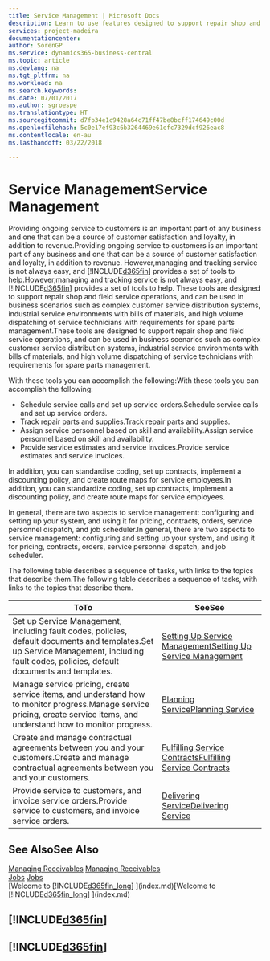 ```yaml
---
title: Service Management | Microsoft Docs
description: Learn to use features designed to support repair shop and field service operations.
services: project-madeira
documentationcenter: 
author: SorenGP
ms.service: dynamics365-business-central
ms.topic: article
ms.devlang: na
ms.tgt_pltfrm: na
ms.workload: na
ms.search.keywords: 
ms.date: 07/01/2017
ms.author: sgroespe
ms.translationtype: HT
ms.sourcegitcommit: d7fb34e1c9428a64c71ff47be8bcff174649c00d
ms.openlocfilehash: 5c0e17ef93c6b3264469e61efc7329dcf926eac8
ms.contentlocale: en-au
ms.lasthandoff: 03/22/2018

---
```

# <a name="service-management"></a><span data-ttu-id="232cb-103">Service Management</span><span class="sxs-lookup"><span data-stu-id="232cb-103">Service Management</span></span>
<span data-ttu-id="232cb-104">Providing ongoing service to customers is an important part of any business and one that can be a source of customer satisfaction and loyalty, in addition to revenue.</span><span class="sxs-lookup"><span data-stu-id="232cb-104">Providing ongoing service to customers is an important part of any business and one that can be a source of customer satisfaction and loyalty, in addition to revenue.</span></span> <span data-ttu-id="232cb-105">However,managing and tracking service is not always easy, and [!INCLUDE[d365fin](includes/d365fin_md.md)] provides a set of tools to help.</span><span class="sxs-lookup"><span data-stu-id="232cb-105">However,managing and tracking service is not always easy, and [!INCLUDE[d365fin](includes/d365fin_md.md)] provides a set of tools to help.</span></span> <span data-ttu-id="232cb-106">These tools are designed to support repair shop and field service operations, and can be used in business scenarios such as complex customer service distribution systems, industrial service environments with bills of materials, and high volume dispatching of service technicians with requirements for spare parts management.</span><span class="sxs-lookup"><span data-stu-id="232cb-106">These tools are designed to support repair shop and field service operations, and can be used in business scenarios such as complex customer service distribution systems, industrial service environments with bills of materials, and high volume dispatching of service technicians with requirements for spare parts management.</span></span>  

 <span data-ttu-id="232cb-107">With these tools you can accomplish the following:</span><span class="sxs-lookup"><span data-stu-id="232cb-107">With these tools you can accomplish the following:</span></span>  

* <span data-ttu-id="232cb-108">Schedule service calls and set up service orders.</span><span class="sxs-lookup"><span data-stu-id="232cb-108">Schedule service calls and set up service orders.</span></span>  
* <span data-ttu-id="232cb-109">Track repair parts and supplies.</span><span class="sxs-lookup"><span data-stu-id="232cb-109">Track repair parts and supplies.</span></span>  
* <span data-ttu-id="232cb-110">Assign service personnel based on skill and availability.</span><span class="sxs-lookup"><span data-stu-id="232cb-110">Assign service personnel based on skill and availability.</span></span>  
* <span data-ttu-id="232cb-111">Provide service estimates and service invoices.</span><span class="sxs-lookup"><span data-stu-id="232cb-111">Provide service estimates and service invoices.</span></span>  

<span data-ttu-id="232cb-112">In addition, you can standardise coding, set up contracts, implement a discounting policy, and create route maps for service employees.</span><span class="sxs-lookup"><span data-stu-id="232cb-112">In addition, you can standardize coding, set up contracts, implement a discounting policy, and create route maps for service employees.</span></span>  

<span data-ttu-id="232cb-113">In general, there are two aspects to service management: configuring and setting up your system, and using it for pricing, contracts, orders, service personnel dispatch, and job scheduler.</span><span class="sxs-lookup"><span data-stu-id="232cb-113">In general, there are two aspects to service management: configuring and setting up your system, and using it for pricing, contracts, orders, service personnel dispatch, and job scheduler.</span></span>  

<span data-ttu-id="232cb-114">The following table describes a sequence of tasks, with links to the topics that describe them.</span><span class="sxs-lookup"><span data-stu-id="232cb-114">The following table describes a sequence of tasks, with links to the topics that describe them.</span></span>   

|<span data-ttu-id="232cb-115">**To**</span><span class="sxs-lookup"><span data-stu-id="232cb-115">**To**</span></span>|<span data-ttu-id="232cb-116">**See**</span><span class="sxs-lookup"><span data-stu-id="232cb-116">**See**</span></span>|  
|------------|-------------|  
|<span data-ttu-id="232cb-117">Set up Service Management, including fault codes, policies, default documents and templates.</span><span class="sxs-lookup"><span data-stu-id="232cb-117">Set up Service Management, including fault codes, policies, default documents and templates.</span></span>|[<span data-ttu-id="232cb-118">Setting Up Service Management</span><span class="sxs-lookup"><span data-stu-id="232cb-118">Setting Up Service Management</span></span>](service-setup-service.md)|  
|<span data-ttu-id="232cb-119">Manage service pricing, create service items, and understand how to monitor progress.</span><span class="sxs-lookup"><span data-stu-id="232cb-119">Manage service pricing, create service items, and understand how to monitor progress.</span></span>|[<span data-ttu-id="232cb-120">Planning Service</span><span class="sxs-lookup"><span data-stu-id="232cb-120">Planning Service</span></span>](service-plan-service.md)|  
|<span data-ttu-id="232cb-121">Create and manage contractual agreements between you and your customers.</span><span class="sxs-lookup"><span data-stu-id="232cb-121">Create and manage contractual agreements between you and your customers.</span></span>|[<span data-ttu-id="232cb-122">Fulfilling Service Contracts</span><span class="sxs-lookup"><span data-stu-id="232cb-122">Fulfilling Service Contracts</span></span>](service-fulfill-service-contracts.md)|  
|<span data-ttu-id="232cb-123">Provide service to customers, and invoice service orders.</span><span class="sxs-lookup"><span data-stu-id="232cb-123">Provide service to customers, and invoice service orders.</span></span>|[<span data-ttu-id="232cb-124">Delivering Service</span><span class="sxs-lookup"><span data-stu-id="232cb-124">Delivering Service</span></span>](service-deliver-service.md)|  

## <a name="see-also"></a><span data-ttu-id="232cb-125">See Also</span><span class="sxs-lookup"><span data-stu-id="232cb-125">See Also</span></span>  
<span data-ttu-id="232cb-126">[Managing Receivables](receivables-manage-receivables.md) </span><span class="sxs-lookup"><span data-stu-id="232cb-126">[Managing Receivables](receivables-manage-receivables.md) </span></span>  
<span data-ttu-id="232cb-127">[Jobs](projects-how-create-jobs.md) </span><span class="sxs-lookup"><span data-stu-id="232cb-127">[Jobs](projects-how-create-jobs.md) </span></span>  
<span data-ttu-id="232cb-128">[Welcome to [!INCLUDE[d365fin_long](includes/d365fin_long_md.md)] ](index.md)</span><span class="sxs-lookup"><span data-stu-id="232cb-128">[Welcome to [!INCLUDE[d365fin_long](includes/d365fin_long_md.md)] ](index.md)</span></span>

## [!INCLUDE[d365fin](includes/free_trial_md.md)]  
## [!INCLUDE[d365fin](includes/training_link_md.md)]

